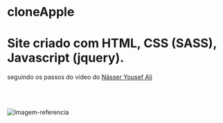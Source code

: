 # cloneApple

<h1>Site criado com HTML, CSS (SASS), Javascript (jquery).</h1>
<p>seguindo os passos do vídeo do  <a href="https://www.youtube.com/channel/UCiHkIXtKHLHbyBs352UI6QQ">Násser Yousef Ali</a></p>

</br>
</br>
</br>

<img src="./assets/Imagem.png" style="width: 300px, heigth: auto" alt="Imagem-referencia">